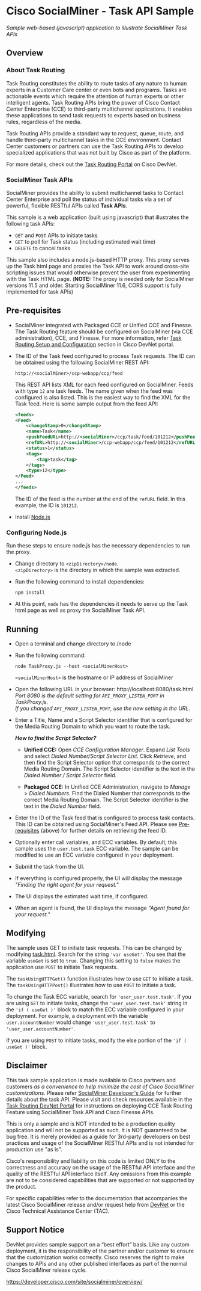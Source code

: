 # Cisco SocialMiner - Task API Sample
_Sample web-based (javascript) application to illustrate SocialMiner Task APIs_

## Overview
### About Task Routing
Task Routing constitutes the ability to route tasks of any nature to human experts in a Customer Care center or even bots and programs. Tasks are actionable events which require the attention of human experts or other intelligent agents. Task Routing APIs bring the power of Cisco Contact Center Enterprise (CCE) to third-party multichannel applications. It enables these applications to send task requests to experts based on business rules, regardless of the media.

Task Routing APIs provide a standard way to request, queue, route, and handle third-party multichannel tasks in the CCE environment. Contact Center customers or partners can use the Task Routing APIs to develop specialized applications that was not built by Cisco as part of the platform.

For more details, check out the [Task Routing Portal](https://developer.cisco.com/site/task-routing) on Cisco DevNet.

### SocialMiner Task APIs
SocialMiner provides the ability to submit multichannel tasks to Contact Center Enterprise and poll the status of individual tasks via a set of powerful, flexible RESTful APIs called **Task APIs**.

This sample is a web application (built using javascript) that illustrates the following task APIs:

- `GET` and `POST` APIs to initiate tasks
- `GET` to poll for Task status (including estimated wait time)
- `DELETE` to cancel tasks

This sample also includes a node.js-based HTTP proxy. This proxy serves up the Task html page and proxies the Task API to work around cross-site scripting issues that would otherwise prevent the user from experimenting with the Task HTML page. (**NOTE:** The proxy is needed only for SocialMiner versions 11.5 and older. Starting SocialMiner 11.6, CORS support is fully implemented for task APIs)

## Pre-requisites
- SocialMiner integrated with Packaged CCE or Unified CCE and Finesse. The Task Routing feature should be configured on SocialMiner (via CCE administration), CCE, and Finesse. For more information, refer [Task Routing Setup and Configuration](https://developer.cisco.com/site/task-routing/docs/#task-routing-setup-and-configuration) section in Cisco DevNet portal.

- The ID of the Task feed configured to process Task requests. The ID can be obtained using the following SocialMiner REST API:
    ```
    http://<socialMiner>/ccp-webapp/ccp/feed
    ```
    This REST API lists XML for each feed configured on SocialMiner. Feeds with type `12` are task feeds. The name given when the feed was configured is also listed. This is the easiest way to find the XML for the Task feed. Here is some sample output from the feed API:
    ```xml
    <feeds>
    <Feed>
        <changeStamp>0</changeStamp>
        <name>Task</name>
        <pushFeedURL>http://<socialMiner>/ccp/task/feed/101212</pushFeedURL>
        <refURL>http://<socialMiner>/ccp-webapp/ccp/feed/101212</refURL>
        <status>1</status>
        <tags>
            <tag>task</tag>
        </tags>
        <type>12</type>
    </Feed>
    ...
    </feeds>
    ```
    The ID of the feed is the number at the end of the `refURL` field. In this example, the ID is `101212`.

- Install [Node.js](https://nodejs.org/)

### Configuring Node.js
Run these steps to ensure node.js has the necessary dependencies to run the proxy.
- Change directory to `<zipDirectory>/node`.  
`<zipDirectory>` is the directory in which the sample was extracted.

- Run the following command to install dependencies:
    ```
    npm install
    ```

- At this point, `node` has the dependencies it needs to serve up the Task html page as well as proxy the SocialMiner Task API.

## Running
- Open a terminal and change directory to <zipDirectory>/node

- Run the following command:
    ```
    node TaskProxy.js --host <socialMinerHost>
    ```
    `<socialMinerHost>` is the hostname or IP address of SocialMiner

- Open the following URL in your browser: http://localhost:8080/task.html  
_Port 8080 is the default setting for `API_PROXY_LISTEN_PORT` in TaskProxy.js._  
_If you changed `API_PROXY_LISTEN_PORT`, use the new setting in the URL._

- Enter a Title, Name and a Script Selector identifier that is configured for the Media Routing Domain to which you want to route the task.

    **_How to find the Script Selector?_**
    - **Unified CCE:** Open _CCE Configuration Manager_. Expand _List Tools_ and select _Dialed Number/Script Selector List_. Click _Retrieve_, and then find the Script Selector option that corresponds to the correct Media Routing Domain. The Script Selector identifier is the text in the _Dialed Number / Script Selector_ field.

    - **Packaged CCE:** In Unified CCE Administration, navigate to _Manage_ > _Dialed Numbers_.  Find the Dialed Number that corresponds to the correct Media Routing Domain. The Script Selector identifier is the text in the _Dialed Number_ field.

- Enter the ID of the Task feed that is configured to process task contacts. This ID can be obtained using SocialMiner's Feed API. Please see [Pre-requisites](#pre-requisites) (above) for further details on retrieving the feed ID.

- Optionally enter call variables, and ECC variables. By default, this sample uses the `user.test.task` ECC variable. The sample can be modified to use an ECC variable configured in your deployment.

- Submit the task from the UI.

- If everything is configured properly, the UI will display the message _"Finding the right agent for your request."_

- The UI displays the estimated wait time, if configured.

- When an agent is found, the UI displays the message _"Agent found for your request."_

## Modifying
The sample uses GET to initiate task requests. This can be changed by modifying [task.html](html/task.html). Search for the string `'var useGet'`. You see that the variable `useGet` is set to `true`. Changing this setting to `false` makes the application use `POST` to initiate Task requests.

The `taskUsingHTTPGet()` function illustrates how to use `GET` to initiate a task. The `taskUsingHTTPPost()` illustrates how to use `POST` to initiate a task.

To change the Task ECC variable, search for `'user_user.test.task'`. If you are using `GET` to initiate tasks, change the `'user_user.test.task'` string in the `'if ( useGet )'` block to match the ECC variable configured in your deployment. For example, a deployment with the variable `user.accountNumber` would change `'user_user.test.task'` to `'user_user.accountNumber'`.

If you are using `POST` to initiate tasks, modify the else portion of the `'if ( useGet )'` block.

## Disclaimer
This task sample application is made available to Cisco partners and customers _as a convenience to help minimize the cost of Cisco SocialMiner customizations._ Please refer [SocialMiner Developer's Guide](https://developer.cisco.com/site/socialminer/documentation/) for further details about the task API. Please visit and check resources available in the [Task Routing DevNet Portal](https://developer.cisco.com/site/task-routing/) for instructions on deploying CCE Task Routing Feature using SocialMiner Task API and Cisco Finesse APIs.

This is only a sample and is NOT intended to be a production quality application and will not be supported as such. It is NOT guaranteed to be bug free. It is merely provided as a guide for 3rd-party developers on best practices and usage of the SocialMiner RESTful APIs and is not intended for production use "as is".

Cisco's responsibility and liability on this code is limited ONLY to the correctness and accuracy on the usage of the RESTful API interface and the quality of the RESTful API interface itself. Any omissions from this example are not to be considered capabilities that are supported or not supported by the product.

For specific capabilities refer to the documentation that accompanies the latest Cisco SocialMiner release and/or request help from [DevNet](http://developer.cisco.com) or the Cisco Technical Assistance Center (TAC).

## Support Notice
DevNet provides sample support on a “best effort” basis. Like any custom deployment, it is the responsibility of the partner and/or customer to ensure that the customization works correctly. Cisco reserves the right to make changes to APIs and any other published interfaces as part of the normal Cisco SocialMiner release cycle.

https://developer.cisco.com/site/socialminer/overview/